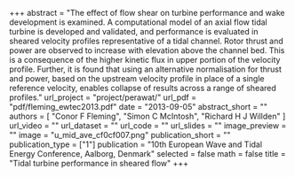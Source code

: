+++
abstract = "The effect of flow shear on turbine performance and wake development is examined. A computational model of an axial flow tidal turbine is developed and validated, and performance is evaluated in sheared velocity profiles representative of a tidal channel. Rotor thrust and power are observed to increase with elevation above the channel bed. This is a consequence of the higher kinetic flux in upper portion of the velocity profile. Further, it is found that using an alternative normalisation for thrust and power, based on the upstream velocity profile in place of a single reference velocity, enables collapse of results across a range of sheared profiles."
url_project = "project/perawat/"
url_pdf = "pdf/fleming_ewtec2013.pdf"
date = "2013-09-05"
abstract_short = ""
authors = [
  "Conor F Fleming",
  "Simon C McIntosh",
  "Richard H J Willden"
]
url_video = ""
url_dataset = ""
url_code = ""
url_slides = ""
image_preview = ""
image = "u_mid_ave_cf0cf007.png"
publication_short = ""
publication_type = ["1"]
publication = "10th European Wave and Tidal Energy Conference, Aalborg, Denmark"
selected = false
math = false
title = "Tidal turbine performance in sheared flow"
+++

